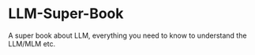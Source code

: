 # LLM-Super-Book
A super book about LLM, everything you need to know to understand the LLM/MLM etc.
